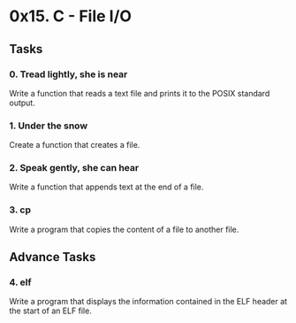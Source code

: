 # 0x15. C - File I/O

## Tasks

### 0. Tread lightly, she is near
Write a function that reads a text file and prints it to the POSIX standard output.

### 1. Under the snow
Create a function that creates a file.

### 2. Speak gently, she can hear
Write a function that appends text at the end of a file.

### 3. cp
Write a program that copies the content of a file to another file.

## Advance Tasks

### 4. elf
Write a program that displays the information contained in the ELF header at the start of an ELF file.
